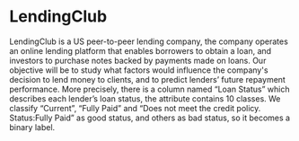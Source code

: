 # LendingClub
LendingClub is a US peer-to-peer lending company, the company operates an online lending platform that enables borrowers to obtain a loan, and investors to purchase notes backed by payments made on loans. Our objective will be to study what factors would influence the company's decision to lend money to clients, and to predict lenders’ future repayment performance. More precisely, there is a column named “Loan Status” which describes each lender’s loan status, the attribute contains 10 classes.
We classify “Current”, “Fully Paid” and “Does not meet the credit policy. Status:Fully Paid” as good status, and others as bad status, so it becomes a binary label.

